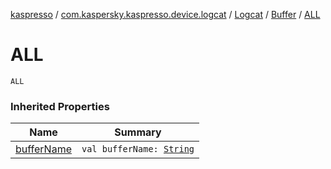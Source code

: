 [kaspresso](../../../index.md) / [com.kaspersky.kaspresso.device.logcat](../../index.md) / [Logcat](../index.md) / [Buffer](index.md) / [ALL](./-a-l-l.md)

# ALL

`ALL`

### Inherited Properties

| Name | Summary |
|---|---|
| [bufferName](buffer-name.md) | `val bufferName: `[`String`](https://kotlinlang.org/api/latest/jvm/stdlib/kotlin/-string/index.html) |
